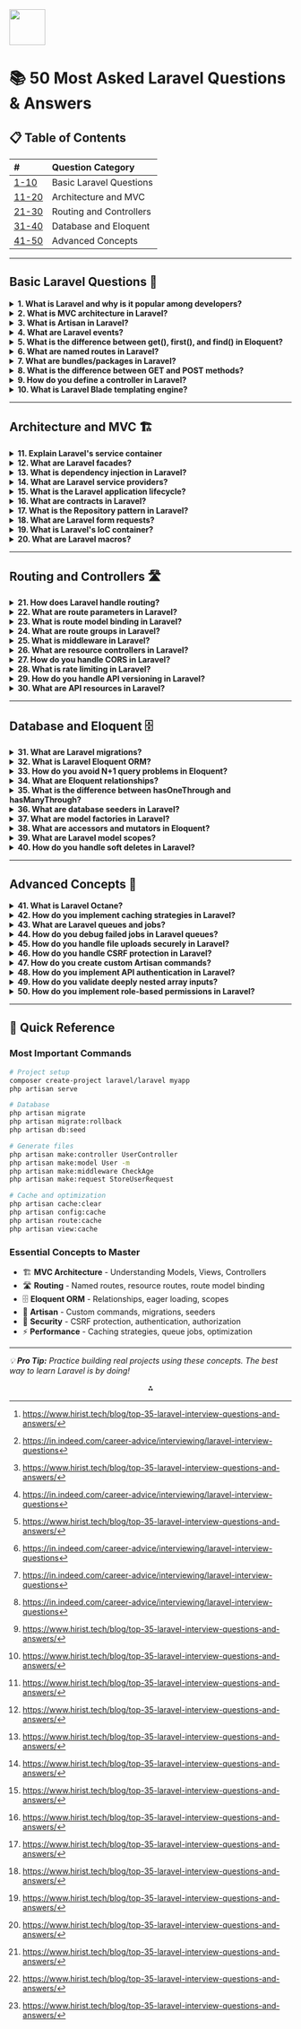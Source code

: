 <img src="https://r2cdn.perplexity.ai/pplx-full-logo-primary-dark%402x.png" style="height:64px;margin-right:32px"/>

# 📚 50 Most Asked Laravel Questions \& Answers

## 📋 Table of Contents

| \# | Question Category |
| :-- | :-- |
| [1-10](#basic-laravel-questions-) | Basic Laravel Questions |
| [11-20](#architecture-and-mvc-) | Architecture and MVC |
| [21-30](#routing-and-controllers-) | Routing and Controllers |
| [31-40](#database-and-eloquent-) | Database and Eloquent |
| [41-50](#advanced-concepts-) | Advanced Concepts |


***

## Basic Laravel Questions 📝

<details>
<summary><strong>1. What is Laravel and why is it popular among developers?</strong></summary>

**Answer:**
Laravel is an open-source PHP framework built to simplify common web development tasks like routing, authentication, sessions, and caching. Developers like Laravel because it has clean syntax, built-in tools, and strong community support. It speeds up development without sacrificing structure or flexibility.[^1]

**Example:**
```php
// Simple Laravel route
Route::get('/users', function () {
    return User::all();
});
```
</details>
<details>
<summary><strong>2. What is MVC architecture in Laravel?</strong></summary>

**Answer:**
MVC is an architectural pattern that divides an application into three logical elements: Model, View, and Controller. The model describes the logic of writing Laravel applications, the view decides the user interface logic, and the controller acts as an interface between model and view.[^2]

**Example:**
```php
// Controller
class UserController extends Controller
{
    public function index()
    {
        $users = User::all(); // Model
        return view('users.index', compact('users')); // View
    }
}
```
</details>
<details>
<summary><strong>3. What is Artisan in Laravel?</strong></summary>

**Answer:**
Artisan is Laravel's command-line tool that helps automate repetitive tasks like creating controllers, running migrations, seeding the database, and clearing caches. For example, `php artisan make:controller` generates a new controller class in seconds.[^1]

**Example:**
```bash
# Create a controller
php artisan make:controller UserController

# Run migrations
php artisan migrate

# Clear cache
php artisan cache:clear
```
</details>
<details>
<summary><strong>4. What are Laravel events?</strong></summary>

**Answer:**
Events are program-recognizable actions or occurrences that the program or its code processes. Laravel events provide a simple observer implementation, allowing us to subscribe and listen to various application events and actions.[^2]

**Example:**
```php
// Creating an event
php artisan make:event UserRegistered

// Event class
class UserRegistered
{
    public $user;
    
    public function __construct(User $user)
    {
        $this->user = $user;
    }
}

// Firing the event
event(new UserRegistered($user));
```
</details>
<details>
<summary><strong>5. What is the difference between get(), first(), and find() in Eloquent?</strong></summary>

**Answer:**
- `get()` returns a collection of records
- `first()` returns only the first result
- `find()` looks for a specific record by primary key[^1]

**Example:**
```php
// get() - returns collection of all users
$users = User::get();

// first() - returns first user
$user = User::first();

// find() - returns user with ID 1
$user = User::find(1);
```
</details>
<details>
<summary><strong>6. What are named routes in Laravel?</strong></summary>

**Answer:**
Named routes are an essential component of the Laravel framework, allowing URLs and redirects to specific routes to reference the routes by name. We can specify named routes by chaining the name method to the route definition.[^2]

**Example:**
```php
// Named route
Route::get('/users', [UserController::class, 'index'])->name('users.index');

// Generating URL
$url = route('users.index');

// Redirect
return redirect()->route('users.index');
```
</details>
<details>
<summary><strong>7. What are bundles/packages in Laravel?</strong></summary>

**Answer:**
Packages are the term to describe bundles in Laravel. These packages help enhance Laravel's functionality. A package can include tasks, views, configuration, migrations and routes.[^2]

**Example:**
```bash
# Install a package via Composer
composer require laravel/telescope

# Publish package assets
php artisan vendor:publish --provider="Laravel\Telescope\TelescopeServiceProvider"
```
</details>
<details>
<summary><strong>8. What is the difference between GET and POST methods?</strong></summary>

**Answer:**
GET method does not allow the transmission of large amounts of data because the request parameter is added to the URL. The POST method allows the transmission of large amounts of data as the request parameter is bound to the body of the POST method.[^2]

**Example:**
```php
// GET route
Route::get('/users', [UserController::class, 'index']);

// POST route
Route::post('/users', [UserController::class, 'store']);
```
</details>
<details>
<summary><strong>9. How do you define a controller in Laravel?</strong></summary>

**Answer:**
You can create a controller using the Artisan command `php artisan make:controller UserController`. Then you define methods inside the class for handling requests, like `index()`, `store()`, or `update()`. These methods are linked to routes in web.php or api.php.[^1]

**Example:**
```php
// Create controller
php artisan make:controller UserController

// Controller class
class UserController extends Controller
{
    public function index()
    {
        return User::all();
    }
    
    public function store(Request $request)
    {
        return User::create($request->all());
    }
}
```
</details>
<details>
<summary><strong>10. What is Laravel Blade templating engine?</strong></summary>

**Answer:**
Blade is Laravel's powerful templating engine that allows you to use plain PHP code in your templates. It provides convenient shortcuts for common PHP functionality while remaining lightweight and fast.

**Example:**
```blade
{{-- resources/views/users/index.blade.php --}}
@extends('layouts.app')

@section('content')
    <h1>Users</h1>
    @foreach($users as $user)
        <p>{{ $user->name }}</p>
    @endforeach
@endsection
```
</details>

***

## Architecture and MVC 🏗️

<details>
<summary><strong>11. Explain Laravel's service container</strong></summary>

**Answer:**
The service container is a powerful tool for managing class dependencies and performing dependency injection. It automatically resolves dependencies and can bind interfaces to implementations.

**Example:**
```php
// Binding in AppServiceProvider
public function register()
{
    $this->app->bind(UserRepositoryInterface::class, UserRepository::class);
}

// Automatic injection
class UserController extends Controller
{
    public function __construct(UserRepositoryInterface $repository)
    {
        $this->repository = $repository;
    }
}
```
</details>
<details>
<summary><strong>12. What are Laravel facades?</strong></summary>

**Answer:**
Facades provide a static interface to classes that are available in the application's service container. They serve as "static proxies" to underlying classes in the service container.

**Example:**
```php
// Using facade
use Illuminate\Support\Facades\Cache;

Cache::put('key', 'value', 60);

// Equivalent to
app('cache')->put('key', 'value', 60);
```
</details>
<details>
<summary><strong>13. What is dependency injection in Laravel?</strong></summary>

**Answer:**
Dependency injection is a technique where dependencies are provided to a class rather than the class creating them itself. Laravel's service container handles this automatically through constructor injection or method injection.

**Example:**
```php
class UserService
{
    protected $repository;
    
    // Constructor injection
    public function __construct(UserRepository $repository)
    {
        $this->repository = $repository;
    }
}
```
</details>
<details>
<summary><strong>14. What are Laravel service providers?</strong></summary>

**Answer:**
Service providers are the central place where Laravel application bootstrapping happens. They register services, bind classes into the service container, and configure the application.

**Example:**
```php
class UserServiceProvider extends ServiceProvider
{
    public function register()
    {
        $this->app->bind(UserRepositoryInterface::class, UserRepository::class);
    }
    
    public function boot()
    {
        // Bootstrap services
    }
}
```
</details>
<details>
<summary><strong>15. What is the Laravel application lifecycle?</strong></summary>

**Answer:**
The Laravel application lifecycle involves: HTTP request → public/index.php → Bootstrap → Kernel → Service Providers → Middleware → Route Resolution → Controller → Response.

**Example:**
```php
// public/index.php
$app = require_once __DIR__.'/../bootstrap/app.php';
$kernel = $app->make(Illuminate\Contracts\Http\Kernel::class);
$response = $kernel->handle($request = Illuminate\Http\Request::capture());
```
</details>
<details>
<summary><strong>16. What are contracts in Laravel?</strong></summary>

**Answer:**
Contracts are interfaces that define the core services provided by Laravel. They allow you to define explicit dependencies for your classes and provide low coupling.

**Example:**
```php
use Illuminate\Contracts\Cache\Repository as Cache;

class UserService
{
    public function __construct(Cache $cache)
    {
        $this->cache = $cache;
    }
}
```
</details>
<details>
<summary><strong>17. What is the Repository pattern in Laravel?</strong></summary>

**Answer:**
The Repository pattern abstracts the logic needed to access data sources. It centralizes common data access functionality and provides a separation layer between the data access layer and business logic.

**Example:**
```php
interface UserRepositoryInterface
{
    public function find($id);
    public function create(array $data);
}

class UserRepository implements UserRepositoryInterface
{
    public function find($id)
    {
        return User::find($id);
    }
    
    public function create(array $data)
    {
        return User::create($data);
    }
}
```
</details>
<details>
<summary><strong>18. What are Laravel form requests?</strong></summary>

**Answer:**
Form requests are custom request classes that contain validation logic. They help separate validation logic from controllers and provide a clean way to handle authorization and validation.

**Example:**
```php
// Create form request
php artisan make:request StoreUserRequest

class StoreUserRequest extends FormRequest
{
    public function authorize()
    {
        return true;
    }
    
    public function rules()
    {
        return [
            'name' => 'required|string|max:255',
            'email' => 'required|email|unique:users'
        ];
    }
}
```
</details>
<details>
<summary><strong>19. What is Laravel's IoC container?</strong></summary>

**Answer:**
The Inversion of Control (IoC) container is Laravel's service container that manages dependencies and performs dependency injection automatically. It resolves classes and their dependencies.

**Example:**
```php
// Binding
app()->bind('UserService', function () {
    return new UserService(new UserRepository());
});

// Resolving
$userService = app('UserService');
```
</details>
<details>
<summary><strong>20. What are Laravel macros?</strong></summary>

**Answer:**
Macros allow you to add custom methods to Laravel's core classes at runtime. They're useful for extending functionality without modifying core files.

**Example:**
```php
// In AppServiceProvider boot method
Collection::macro('toUpper', function () {
    return $this->map(function ($value) {
        return strtoupper($value);
    });
});

// Usage
collect(['foo', 'bar'])->toUpper(); // ['FOO', 'BAR']
```
</details>

***

## Routing and Controllers 🛣️

<details>
<summary><strong>21. How does Laravel handle routing?</strong></summary>

**Answer:**
Laravel uses a file called routes/web.php for web routes and routes/api.php for API routes. You define routes using expressive methods like Route::get(), Route::post(), etc. Routes can be grouped, named, and protected with middleware.[^1]

**Example:**
```php
// Basic routes
Route::get('/users', [UserController::class, 'index']);
Route::post('/users', [UserController::class, 'store']);

// Route groups
Route::middleware(['auth'])->group(function () {
    Route::get('/dashboard', [DashboardController::class, 'index']);
});
```
</details>
<details>
<summary><strong>22. What are route parameters in Laravel?</strong></summary>

**Answer:**
Route parameters allow you to capture segments of the URI within your route. They can be required or optional and can be constrained using regular expressions.

**Example:**
```php
// Required parameter
Route::get('/user/{id}', function ($id) {
    return "User ID: " . $id;
});

// Optional parameter
Route::get('/user/{id?}', function ($id = null) {
    return "User ID: " . ($id ?? 'None');
});

// Parameter constraints
Route::get('/user/{id}', function ($id) {
    return "User ID: " . $id;
})->where('id', '[0-9]+');
```
</details>
<details>
<summary><strong>23. What is route model binding in Laravel?</strong></summary>

**Answer:**
Route model binding automatically injects model instances into your routes based on route parameters. Laravel automatically resolves Eloquent models defined in routes or controller actions.

**Example:**
```php
// Implicit binding
Route::get('/user/{user}', function (User $user) {
    return $user->email;
});

// Custom key binding
Route::get('/user/{user:slug}', function (User $user) {
    return $user;
});
```
</details>
<details>
<summary><strong>24. What are route groups in Laravel?</strong></summary>

**Answer:**
Route groups allow you to share route attributes, such as middleware or namespaces, across a large number of routes without needing to define those attributes on each individual route.

**Example:**
```php
// Middleware group
Route::middleware(['auth', 'verified'])->group(function () {
    Route::get('/dashboard', [DashboardController::class, 'index']);
    Route::get('/profile', [ProfileController::class, 'show']);
});

// Prefix group
Route::prefix('admin')->group(function () {
    Route::get('/users', [AdminController::class, 'users']);
    Route::get('/posts', [AdminController::class, 'posts']);
});
```
</details>
<details>
<summary><strong>25. What is middleware in Laravel?</strong></summary>

**Answer:**
Middleware provides a convenient mechanism for filtering HTTP requests entering your application. They act as a bridge between a request and a response.

**Example:**
```php
// Create middleware
php artisan make:middleware CheckAge

class CheckAge
{
    public function handle($request, Closure $next)
    {
        if ($request->age <= 200) {
            return redirect('home');
        }
        
        return $next($request);
    }
}

// Apply to route
Route::get('admin/profile', function () {
    //
})->middleware('age');
```
</details>
<details>
<summary><strong>26. What are resource controllers in Laravel?</strong></summary>

**Answer:**
Resource controllers provide a convenient way to build RESTful controllers around resources. They automatically define routes for CRUD operations.

**Example:**
```php
// Create resource controller
php artisan make:controller PhotoController --resource

// Register resource routes
Route::resource('photos', PhotoController::class);

// This creates:
// GET /photos (index)
// GET /photos/create (create)
// POST /photos (store)
// GET /photos/{photo} (show)
// GET /photos/{photo}/edit (edit)
// PUT/PATCH /photos/{photo} (update)
// DELETE /photos/{photo} (destroy)
```
</details>
<details>
<summary><strong>27. How do you handle CORS in Laravel?</strong></summary>

**Answer:**
Laravel handles CORS through middleware. You can configure CORS settings in the config/cors.php file and apply the HandleCors middleware.

**Example:**
```php
// config/cors.php
return [
    'paths' => ['api/*'],
    'allowed_methods' => ['*'],
    'allowed_origins' => ['*'],
    'allowed_origins_patterns' => [],
    'allowed_headers' => ['*'],
    'exposed_headers' => [],
    'max_age' => 0,
    'supports_credentials' => false,
];
```
</details>
<details>
<summary><strong>28. What is rate limiting in Laravel?</strong></summary>

**Answer:**
Rate limiting restricts the number of requests a user can make within a given time period. Laravel provides built-in rate limiting through the throttle middleware.[^1]

**Example:**
```php
// Apply rate limiting
Route::middleware('throttle:60,1')->group(function () {
    Route::get('/api/users', [UserController::class, 'index']);
});

// Custom rate limiter
RateLimiter::for('api', function (Request $request) {
    return Limit::perMinute(60)->by(optional($request->user())->id ?: $request->ip());
});
```
</details>
<details>
<summary><strong>29. How do you handle API versioning in Laravel?</strong></summary>

**Answer:**
API versioning can be handled through route prefixes, subdirectories, or header-based versioning. The most common approach is using route prefixes.

**Example:**
```php
// Route prefixes for versioning
Route::prefix('v1')->group(function () {
    Route::get('/users', [V1\UserController::class, 'index']);
});

Route::prefix('v2')->group(function () {
    Route::get('/users', [V2\UserController::class, 'index']);
});
```
</details>
<details>
<summary><strong>30. What are API resources in Laravel?</strong></summary>

**Answer:**
API resources provide a transformation layer between your Eloquent models and JSON responses. They allow you to control exactly how your models are serialized.

**Example:**
```php
// Create resource
php artisan make:resource UserResource

class UserResource extends JsonResource
{
    public function toArray($request)
    {
        return [
            'id' => $this->id,
            'name' => $this->name,
            'email' => $this->email,
            'created_at' => $this->created_at,
        ];
    }
}

// Usage
return new UserResource($user);
```
</details>

***

## Database and Eloquent 🗄️

<details>
<summary><strong>31. What are Laravel migrations?</strong></summary>

**Answer:**
Migrations are version control for your database, allowing you to modify your database schema in a structured way. They work with Laravel's schema builder to manage your database schema.

**Example:**
```php
// Create migration
php artisan make:migration create_users_table

class CreateUsersTable extends Migration
{
    public function up()
    {
        Schema::create('users', function (Blueprint $table) {
            $table->id();
            $table->string('name');
            $table->string('email')->unique();
            $table->timestamps();
        });
    }
    
    public function down()
    {
        Schema::dropIfExists('users');
    }
}
```
</details>
<details>
<summary><strong>32. What is Laravel Eloquent ORM?</strong></summary>

**Answer:**
Eloquent is Laravel's Object-Relational Mapping (ORM) that provides an elegant ActiveRecord implementation for working with your database. Each database table has a corresponding Model.

**Example:**
```php
class User extends Model
{
    protected $fillable = ['name', 'email'];
    
    public function posts()
    {
        return $this->hasMany(Post::class);
    }
}

// Usage
$user = User::create(['name' => 'John', 'email' => 'john@example.com']);
$posts = $user->posts;
```
</details>
<details>
<summary><strong>33. How do you avoid N+1 query problems in Eloquent?</strong></summary>

**Answer:**
Use eager loading with `with()` to load relationships ahead of time. For example, `Post::with('comments')->get()` prevents multiple queries for each comment. You can also use `load()` when you already have the parent model.[^1]

**Example:**
```php
// N+1 problem
$posts = Post::all();
foreach ($posts as $post) {
    echo $post->user->name; // This creates N+1 queries
}

// Solution: Eager loading
$posts = Post::with('user')->get();
foreach ($posts as $post) {
    echo $post->user->name; // Only 2 queries total
}
```
</details>
<details>
<summary><strong>34. What are Eloquent relationships?</strong></summary>

**Answer:**
Eloquent relationships define how models are related to each other. Laravel supports various relationship types including one-to-one, one-to-many, many-to-many, and polymorphic relationships.

**Example:**
```php
class User extends Model
{
    // One-to-many
    public function posts()
    {
        return $this->hasMany(Post::class);
    }
    
    // Many-to-many
    public function roles()
    {
        return $this->belongsToMany(Role::class);
    }
}

class Post extends Model
{
    // One-to-one (inverse)
    public function user()
    {
        return $this->belongsTo(User::class);
    }
}
```
</details>
<details>
<summary><strong>35. What is the difference between hasOneThrough and hasManyThrough?</strong></summary>

**Answer:**
`hasOneThrough` defines a one-to-one relationship across two models, while `hasManyThrough` defines one-to-many. For example, if a country has many users and users have posts, then Country can access posts via `hasManyThrough`.[^1]

**Example:**
```php
class Country extends Model
{
    public function posts()
    {
        return $this->hasManyThrough(Post::class, User::class);
    }
    
    public function latestPost()
    {
        return $this->hasOneThrough(Post::class, User::class)->latest();
    }
}
```
</details>
<details>
<summary><strong>36. What are database seeders in Laravel?</strong></summary>

**Answer:**
Seeders allow you to populate your database with test data. Laravel includes a simple method for seeding your database with test data using seed classes.

**Example:**
```php
// Create seeder
php artisan make:seeder UserSeeder

class UserSeeder extends Seeder
{
    public function run()
    {
        User::factory(50)->create();
        
        User::create([
            'name' => 'Admin User',
            'email' => 'admin@example.com',
        ]);
    }
}

// Run seeder
php artisan db:seed --class=UserSeeder
```
</details>
<details>
<summary><strong>37. What are model factories in Laravel?</strong></summary>

**Answer:**
Model factories provide a convenient way to generate fake data for testing and seeding. They define the default set of attributes for each of your Eloquent models.

**Example:**
```php
// Create factory
php artisan make:factory UserFactory

class UserFactory extends Factory
{
    public function definition()
    {
        return [
            'name' => $this->faker->name(),
            'email' => $this->faker->unique()->safeEmail(),
            'password' => bcrypt('password'),
        ];
    }
}

// Usage
$user = User::factory()->create();
$users = User::factory(10)->create();
```
</details>
<details>
<summary><strong>38. What are accessors and mutators in Eloquent?</strong></summary>

**Answer:**
Accessors transform Eloquent attribute values when you access them, while mutators transform Eloquent attribute values when you set them.

**Example:**
```php
class User extends Model
{
    // Accessor
    public function getFullNameAttribute()
    {
        return $this->first_name . ' ' . $this->last_name;
    }
    
    // Mutator
    public function setPasswordAttribute($value)
    {
        $this->attributes['password'] = bcrypt($value);
    }
}

// Usage
$user->password = 'secret'; // Automatically hashed
echo $user->full_name; // John Doe
```
</details>
<details>
<summary><strong>39. What are Laravel model scopes?</strong></summary>

**Answer:**
Scopes allow you to define common sets of constraints that you may easily re-use throughout your application. There are global scopes and local scopes.

**Example:**
```php
class User extends Model
{
    // Local scope
    public function scopeActive($query)
    {
        return $query->where('active', 1);
    }
    
    public function scopePopular($query)
    {
        return $query->where('votes', '>', 100);
    }
}

// Usage
$users = User::active()->popular()->get();
```
</details>
<details>
<summary><strong>40. How do you handle soft deletes in Laravel?</strong></summary>

**Answer:**
Soft deletes allow you to "delete" models without actually removing them from the database. Laravel sets a deleted_at timestamp instead of removing the record.

**Example:**
```php
use Illuminate\Database\Eloquent\SoftDeletes;

class User extends Model
{
    use SoftDeletes;
    
    protected $dates = ['deleted_at'];
}

// Usage
$user->delete(); // Soft delete
$user->restore(); // Restore
$user->forceDelete(); // Permanent delete

// Query soft deleted records
$users = User::withTrashed()->get();
$users = User::onlyTrashed()->get();
```
</details>

***

## Advanced Concepts 🚀

<details>
<summary><strong>41. What is Laravel Octane?</strong></summary>

**Answer:**
Laravel Octane speeds up applications by serving requests through Swoole or RoadRunner. It keeps the app in memory between requests, which reduces boot time. Use Octane for high-performance apps with many requests per second, especially when working with APIs or real-time services.[^1]

**Example:**
```bash
# Install Octane
composer require laravel/octane

# Install Swoole
php artisan octane:install --server=swoole

# Start Octane server
php artisan octane:start
```
</details>
<details>
<summary><strong>42. How do you implement caching strategies in Laravel?</strong></summary>

**Answer:**
Laravel provides various caching strategies including route, view, and config caching with Artisan commands. For data caching, use Redis or Memcached. Cache frequently accessed queries using `Cache::remember()` and apply tags to manage cache groups.[^1]

**Example:**
```php
// Cache data
Cache::put('users', $users, 3600);

// Cache with remember
$users = Cache::remember('users', 3600, function () {
    return User::all();
});

// Cache tags
Cache::tags(['users', 'posts'])->put('stats', $data, 3600);
Cache::tags(['users'])->flush();
```
</details>
<details>
<summary><strong>43. What are Laravel queues and jobs?</strong></summary>

**Answer:**
Queues allow you to defer time-consuming tasks to be processed in the background. Jobs are the tasks that are queued for background processing.

**Example:**
```php
// Create job
php artisan make:job SendWelcomeEmail

class SendWelcomeEmail implements ShouldQueue
{
    public $user;
    
    public function __construct(User $user)
    {
        $this->user = $user;
    }
    
    public function handle()
    {
        Mail::to($this->user->email)->send(new WelcomeEmail($this->user));
    }
}

// Dispatch job
SendWelcomeEmail::dispatch($user);
```
</details>
<details>
<summary><strong>44. How do you debug failed jobs in Laravel queues?</strong></summary>

**Answer:**
First, check the failed_jobs table to see the error message. You can also log errors inside the job's `failed()` method. Laravel supports retrying failed jobs with `php artisan queue:retry`. Use Horizon for monitoring when Redis is the queue driver.[^1]

**Example:**
```php
class SendWelcomeEmail implements ShouldQueue
{
    public function handle()
    {
        // Job logic
    }
    
    public function failed(Exception $exception)
    {
        Log::error('Job failed: ' . $exception->getMessage());
    }
}

// Retry failed jobs
php artisan queue:retry all
php artisan queue:retry 5 // Retry specific job ID
```
</details>
<details>
<summary><strong>45. How do you handle file uploads securely in Laravel?</strong></summary>

**Answer:**
Validate files using the `mimes` or `file` rule and restrict file size. Then store uploads using `store()` or `storeAs()` in Laravel's storage system. Never trust client file names and always store files outside the public directory unless explicitly needed.[^1]

**Example:**
```php
public function store(Request $request)
{
    $request->validate([
        'avatar' => 'required|image|mimes:jpeg,png,jpg|max:2048'
    ]);
    
    $path = $request->file('avatar')->store('avatars', 'private');
    
    auth()->user()->update(['avatar' => $path]);
    
    return back()->with('success', 'Avatar uploaded successfully!');
}
```
</details>
<details>
<summary><strong>46. How do you handle CSRF protection in Laravel?</strong></summary>

**Answer:**
Laravel uses a CSRF token stored in a session and injected into forms via `@csrf`. When a POST, PUT, PATCH, or DELETE request is made, Laravel compares the token with the session to prevent cross-site attacks.[^1]

**Example:**
```blade
{{-- In Blade template --}}
<form method="POST" action="/user">
    @csrf
    <input type="text" name="name">
    <button type="submit">Submit</button>
</form>

{{-- Or manually --}}
<meta name="csrf-token" content="{{ csrf_token() }}">

<script>
$.ajaxSetup({
    headers: {
        'X-CSRF-TOKEN': $('meta[name="csrf-token"]').attr('content')
    }
});
</script>
```
</details>
<details>
<summary><strong>47. How do you create custom Artisan commands?</strong></summary>

**Answer:**
Use `php artisan make:command MyCommand`. Then, set a signature and logic inside the `handle()` method. Register it in Kernel.php under the commands array. Run it using `php artisan my:command`.[^1]

**Example:**
```php
// Create command
php artisan make:command SendEmails

class SendEmails extends Command
{
    protected $signature = 'email:send {user}';
    protected $description = 'Send emails to users';
    
    public function handle()
    {
        $userId = $this->argument('user');
        $user = User::find($userId);
        
        $this->info("Sending email to {$user->email}");
        // Send email logic
    }
}

// Run command
php artisan email:send 1
```
</details>
<details>
<summary><strong>48. How do you implement API authentication in Laravel?</strong></summary>

**Answer:**
For authentication, use Laravel Sanctum or Passport. Rate limiting is managed using throttle middleware, and can be configured in RouteServiceProvider or directly on routes using `->middleware('throttle:60,1')`.[^1]

**Example:**
```php
// Install Sanctum
composer require laravel/sanctum

// Generate token
$token = $user->createToken('API Token')->plainTextToken;

// Protect routes
Route::middleware('auth:sanctum')->get('/user', function (Request $request) {
    return $request->user();
});

// Use token in requests
// Authorization: Bearer {token}
```
</details>
<details>
<summary><strong>49. How do you validate deeply nested array inputs?</strong></summary>

**Answer:**
Use dot notation or wildcard rules like `'items.*.name' => 'required|string'` in form request validation[^1]. This works well when dealing with arrays of objects from the frontend[^1].

**Example:**
```php
$request->validate([
    'items' => 'required|array|min:1',
    'items.*.product_id' => 'required|integer|exists:products,id',
    'items.*.quantity' => 'required|integer|min:1',
    'items.*.options' => 'array',
    'items.*.options.*.name' => 'required|string',
    'items.*.options.*.value' => 'required|string'
]);
```
</details>
<details>
<summary><strong>50. How do you implement role-based permissions in Laravel?</strong></summary>

**Answer:**
Define roles and permissions in database tables. Then use Laravel Gates or Policies to check permissions at runtime. Usually create a `hasPermission()` method on the User model and check permissions through middleware or inside controllers.[^1]

**Example:**
```php
// User model
class User extends Model
{
    public function roles()
    {
        return $this->belongsToMany(Role::class);
    }
    
    public function hasPermission($permission)
    {
        return $this->roles()->whereHas('permissions', function ($query) use ($permission) {
            $query->where('name', $permission);
        })->exists();
    }
}

// Gate definition
Gate::define('edit-posts', function ($user) {
    return $user->hasPermission('edit-posts');
});

// Usage
if (Gate::allows('edit-posts')) {
    // User can edit posts
}
```
</details>

***

## 🎯 Quick Reference

### Most Important Commands

```bash
# Project setup
composer create-project laravel/laravel myapp
php artisan serve

# Database
php artisan migrate
php artisan migrate:rollback
php artisan db:seed

# Generate files
php artisan make:controller UserController
php artisan make:model User -m
php artisan make:middleware CheckAge
php artisan make:request StoreUserRequest

# Cache and optimization
php artisan cache:clear
php artisan config:cache
php artisan route:cache
php artisan view:cache
```


### Essential Concepts to Master

- 🏗️ **MVC Architecture** - Understanding Models, Views, Controllers
- 🛣️ **Routing** - Named routes, resource routes, route model binding
- 🗄️ **Eloquent ORM** - Relationships, eager loading, scopes
- 🔧 **Artisan** - Custom commands, migrations, seeders
- 🔐 **Security** - CSRF protection, authentication, authorization
- ⚡ **Performance** - Caching strategies, queue jobs, optimization

***

*💡 **Pro Tip:** Practice building real projects using these concepts. The best way to learn Laravel is by doing!*

<div style="text-align: center">⁂</div>

[^1]: https://www.hirist.tech/blog/top-35-laravel-interview-questions-and-answers/

[^2]: https://in.indeed.com/career-advice/interviewing/laravel-interview-questions

[^3]: https://www.interviewbit.com/laravel-interview-questions/

[^4]: https://www.vinsys.com/blog/top-40-laravel-interview-questions

[^5]: https://www.usebraintrust.com/hire/interview-questions/laravel-developers

[^6]: https://github.com/Devinterview-io/laravel-interview-questions

[^7]: https://www.revelo.com/interview-questions/laravel-developer

[^8]: https://www.simplilearn.com/laravel-interview-questions-answers-article

